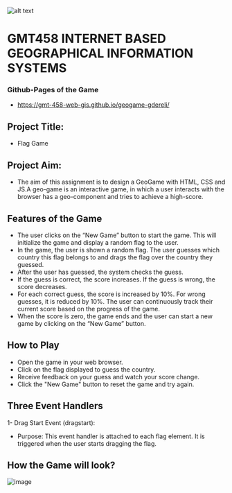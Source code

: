 ![alt text](https://www.freelogovectors.net/wp-content/uploads/2020/07/hacettepe-universitesi-logo-768x178.png)
# GMT458 INTERNET BASED GEOGRAPHICAL INFORMATION SYSTEMS
### Github-Pages of the Game
 * https://gmt-458-web-gis.github.io/geogame-gdereli/
## Project Title: 
* Flag Game

## Project Aim: 
* The aim of this assignment is to design a GeoGame with HTML, CSS and JS.A geo-game is an interactive game, in
which a user interacts with the browser has a geo-component and tries to achieve a
high-score.

## Features of the Game
  - The user clicks on the “New Game” button to start the game. This will initialize the game and display a random flag to the user. <br>
  - In the game, the user is shown a random flag. The user guesses which country this flag belongs to and drags the flag over the country they guessed.<br>
  - After the user has guessed, the system checks the guess.<br>
  - If the guess is correct, the score increases. If the guess is wrong, the score decreases.<br>
  - For each correct guess, the score is increased by 10%. For wrong guesses, it is reduced by 10%. The user can continuously track their current score based on the progress of the game.<br>
  - When the score is zero, the game ends and the user can start a new game by clicking on the “New Game” button.<br>

## How to Play
  - Open the game in your web browser.<br>
  - Click on the flag displayed to guess the country.<br>
  - Receive feedback on your guess and watch your score change.<br>
  - Click the "New Game" button to reset the game and try again.<br>

## Three Event Handlers
1- Drag Start Event (dragstart):
* Purpose: This event handler is attached to each flag element. It is triggered when the user starts dragging the flag.

## How the Game will look?
![image](https://github.com/user-attachments/assets/8c817fe3-b240-44ec-adfb-d7769e9b6c88)

